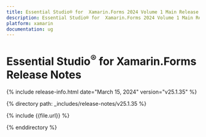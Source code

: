 ```yaml
---
title: Essential Studio® for  Xamarin.Forms 2024 Volume 1 Main Release Release Notes  
description: Essential Studio® for  Xamarin.Forms 2024 Volume 1 Main Release Release Notes  
platform: xamarin
documentation: ug
---
```


# Essential Studio<sup>®</sup> for  Xamarin.Forms  Release Notes  

{% include release-info.html date="March 15, 2024"  version="v25.1.35" %} 

{% directory path: _includes/release-notes/v25.1.35 %}

{% include {{file.url}} %}

{% enddirectory %}